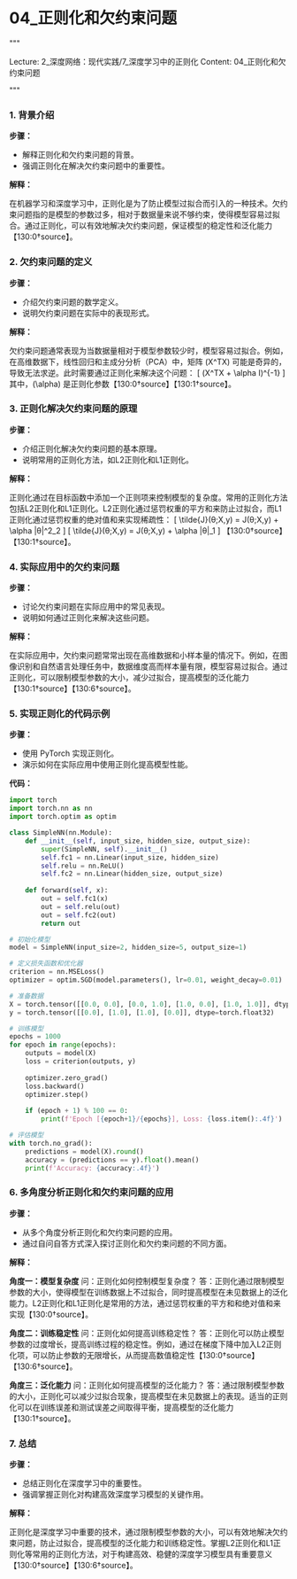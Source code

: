 # 04_正则化和欠约束问题


"""

Lecture: 2_深度网络：现代实践/7_深度学习中的正则化
Content: 04_正则化和欠约束问题

"""


### 1. 背景介绍
**步骤：**

- 解释正则化和欠约束问题的背景。
- 强调正则化在解决欠约束问题中的重要性。

**解释：**

在机器学习和深度学习中，正则化是为了防止模型过拟合而引入的一种技术。欠约束问题指的是模型的参数过多，相对于数据量来说不够约束，使得模型容易过拟合。通过正则化，可以有效地解决欠约束问题，保证模型的稳定性和泛化能力【130:0†source】。

### 2. 欠约束问题的定义
**步骤：**

- 介绍欠约束问题的数学定义。
- 说明欠约束问题在实际中的表现形式。

**解释：**

欠约束问题通常表现为当数据量相对于模型参数较少时，模型容易过拟合。例如，在高维数据下，线性回归和主成分分析（PCA）中，矩阵 \(X^TX\) 可能是奇异的，导致无法求逆。此时需要通过正则化来解决这个问题：
\[ (X^TX + \alpha I)^{-1} \]
其中，\(\alpha\) 是正则化参数【130:0†source】【130:1†source】。

### 3. 正则化解决欠约束问题的原理
**步骤：**

- 介绍正则化解决欠约束问题的基本原理。
- 说明常用的正则化方法，如L2正则化和L1正则化。

**解释：**

正则化通过在目标函数中添加一个正则项来控制模型的复杂度。常用的正则化方法包括L2正则化和L1正则化。L2正则化通过惩罚权重的平方和来防止过拟合，而L1正则化通过惩罚权重的绝对值和来实现稀疏性：
\[ \tilde{J}(θ;X,y) = J(θ;X,y) + \alpha \|θ\|^2_2 \]
\[ \tilde{J}(θ;X,y) = J(θ;X,y) + \alpha \|θ\|_1 \]
【130:0†source】【130:1†source】。

### 4. 实际应用中的欠约束问题
**步骤：**

- 讨论欠约束问题在实际应用中的常见表现。
- 说明如何通过正则化来解决这些问题。

**解释：**

在实际应用中，欠约束问题常常出现在高维数据和小样本量的情况下。例如，在图像识别和自然语言处理任务中，数据维度高而样本量有限，模型容易过拟合。通过正则化，可以限制模型参数的大小，减少过拟合，提高模型的泛化能力【130:1†source】【130:6†source】。

### 5. 实现正则化的代码示例
**步骤：**

- 使用 PyTorch 实现正则化。
- 演示如何在实际应用中使用正则化提高模型性能。

**代码：**

```python
import torch
import torch.nn as nn
import torch.optim as optim

class SimpleNN(nn.Module):
    def __init__(self, input_size, hidden_size, output_size):
        super(SimpleNN, self).__init__()
        self.fc1 = nn.Linear(input_size, hidden_size)
        self.relu = nn.ReLU()
        self.fc2 = nn.Linear(hidden_size, output_size)
    
    def forward(self, x):
        out = self.fc1(x)
        out = self.relu(out)
        out = self.fc2(out)
        return out

# 初始化模型
model = SimpleNN(input_size=2, hidden_size=5, output_size=1)

# 定义损失函数和优化器
criterion = nn.MSELoss()
optimizer = optim.SGD(model.parameters(), lr=0.01, weight_decay=0.01)  # L2正则化

# 准备数据
X = torch.tensor([[0.0, 0.0], [0.0, 1.0], [1.0, 0.0], [1.0, 1.0]], dtype=torch.float32)
y = torch.tensor([[0.0], [1.0], [1.0], [0.0]], dtype=torch.float32)

# 训练模型
epochs = 1000
for epoch in range(epochs):
    outputs = model(X)
    loss = criterion(outputs, y)
    
    optimizer.zero_grad()
    loss.backward()
    optimizer.step()
    
    if (epoch + 1) % 100 == 0:
        print(f'Epoch [{epoch+1}/{epochs}], Loss: {loss.item():.4f}')

# 评估模型
with torch.no_grad():
    predictions = model(X).round()
    accuracy = (predictions == y).float().mean()
    print(f'Accuracy: {accuracy:.4f}')
```

### 6. 多角度分析正则化和欠约束问题的应用
**步骤：**

- 从多个角度分析正则化和欠约束问题的应用。
- 通过自问自答方式深入探讨正则化和欠约束问题的不同方面。

**解释：**

**角度一：模型复杂度**
问：正则化如何控制模型复杂度？
答：正则化通过限制模型参数的大小，使得模型在训练数据上不过拟合，同时提高模型在未见数据上的泛化能力。L2正则化和L1正则化是常用的方法，通过惩罚权重的平方和和绝对值和来实现【130:0†source】。

**角度二：训练稳定性**
问：正则化如何提高训练稳定性？
答：正则化可以防止模型参数的过度增长，提高训练过程的稳定性。例如，通过在梯度下降中加入L2正则化项，可以防止参数的无限增长，从而提高数值稳定性【130:0†source】【130:6†source】。

**角度三：泛化能力**
问：正则化如何提高模型的泛化能力？
答：通过限制模型参数的大小，正则化可以减少过拟合现象，提高模型在未见数据上的表现。适当的正则化可以在训练误差和测试误差之间取得平衡，提高模型的泛化能力【130:1†source】。

### 7. 总结
**步骤：**

- 总结正则化在深度学习中的重要性。
- 强调掌握正则化对构建高效深度学习模型的关键作用。

**解释：**

正则化是深度学习中重要的技术，通过限制模型参数的大小，可以有效地解决欠约束问题，防止过拟合，提高模型的泛化能力和训练稳定性。掌握L2正则化和L1正则化等常用的正则化方法，对于构建高效、稳健的深度学习模型具有重要意义【130:0†source】【130:6†source】。